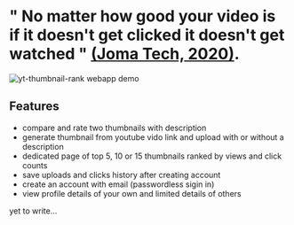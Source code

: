 # " No matter how good your video is if it doesn't get clicked it doesn't get watched " [(Joma Tech, 2020)](https://youtu.be/0KmUoTfGa34?t=52).

![yt-thumbnail-rank webapp demo](./yt-thumbnail-rank-ss.png)

## Features
- compare and rate two thumbnails with description
- generate thumbnail from youtube vido link and upload with or without a description
- dedicated page of top 5, 10 or 15 thumbnails ranked by views and click counts
- save uploads and clicks history after creating account
- create an account with email (passwordless sigin in)
- view profile details of your own and limited details of others

yet to write...
